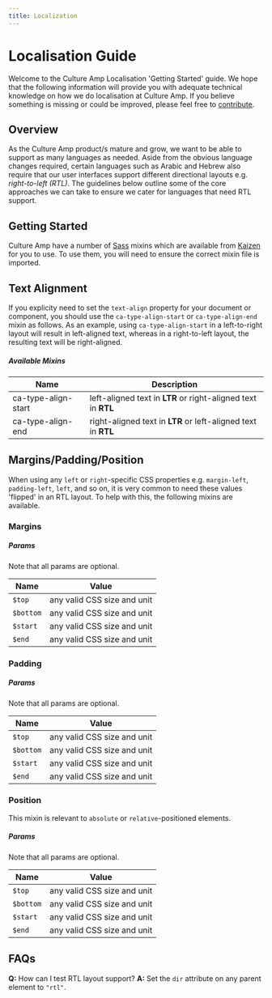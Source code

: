 ```yaml
---
title: Localization
---
```


<!-- ---
imports:
  InlineNotification: cultureamp-style-guide/components/Notification/InlineNotification.js
  IntroParagraph: components/IntroParagraph.js
  LocalisationMixinImportExample: ./examples/LocalisationMixinImportExample.js
  CATypeAlignExample: ./examples/CATypeAlignExample.js
  CAMarginExample: ./examples/CAMarginExample.js
  CAPaddingExample: ./examples/CAPaddingExample.js
  CAPositionExample: ./examples/CAPositionExample.js
  RTLLayoutExample: ./examples/RTLLayoutExample.js
--- -->

# Localisation Guide

<!--- <IntroParagraph> --->

Welcome to the Culture Amp Localisation 'Getting Started' guide. We hope that the following information will provide you with adequate technical knowledge on how we do localisation at Culture Amp. If you believe something is missing or could be improved, please feel free to [contribute](https://github.com/cultureamp/cultureamp-style-guide).

<!--- </IntroParagraph> --->

## Overview

As the Culture Amp product/s mature and grow, we want to be able to support as many languages as needed. Aside from the obvious language changes required, certain languages such as Arabic and Hebrew also require that our user interfaces support different directional layouts e.g. _right-to-left (RTL)_. The guidelines below outline some of the core approaches we can take to ensure we cater for languages that need RTL support.

<!--- <InlineNotification persistent={true} type="affirmative">**Tip:** It is a good idea to start thinking about the horizontal flow of a layout in terms of `start` and `end` as opposed to `left` and `right`. This will help you determine where you need to cater for RTL layout support. CSS [Flexbox](https://developer.mozilla.org/en-US/docs/Web/CSS/CSS_Flexible_Box_Layout/Basic_Concepts_of_Flexbox) takes this approach and uses `flex-start` and `flex-end` for positioning elements within a flex container. Wherever possible, start using flexbox for your layout and you will find you get a lot of RTL support for free!</InlineNotification> --->

## Getting Started

Culture Amp have a number of [Sass](https://sass-lang.com/) mixins which are available from [Kaizen](https://github.com/cultureamp/cultureamp-style-guide) for you to use. To use them, you will need to ensure the correct mixin file is imported.

<!--- <LocalisationMixinImportExample /> --->

## Text Alignment

If you explicity need to set the `text-align` property for your document or component, you should use the `ca-type-align-start` or `ca-type-align-end` mixin as follows. As an example, using `ca-type-align-start` in a left-to-right layout will result in left-aligned text, whereas in a right-to-left layout, the resulting text will be right-aligned.

<!--- <CATypeAlignExample /> --->

##### Available Mixins

| Name                | Description                                                   |
| ------------------- | ------------------------------------------------------------- |
| ca-type-align-start | left-aligned text in **LTR** or right-aligned text in **RTL** |
| ca-type-align-end   | right-aligned text in **LTR** or left-aligned text in **RTL** |

## Margins/Padding/Position

When using any `left` or `right`-specific CSS properties e.g. `margin-left`, `padding-left`, `left`, and so on, it is very common to need these values 'flipped' in an RTL layout. To help with this, the following mixins are available.

<!--- <InlineNotification persistent={true} type="informative">**Note:** These mixins also take a `$top` and `$bottom` value. While these values are never 'flipped', they can be supplied to the mixin, which will avoid any CSS rules being overwritten.</InlineNotification> --->

### Margins

<!--- <CAMarginExample /> --->

##### Params

Note that all params are optional.

| Name      | Value                       |
| --------- | --------------------------- |
| `$top`    | any valid CSS size and unit |
| `$bottom` | any valid CSS size and unit |
| `$start`  | any valid CSS size and unit |
| `$end`    | any valid CSS size and unit |

### Padding

<!--- <CAPaddingExample /> --->

##### Params

Note that all params are optional.

| Name      | Value                       |
| --------- | --------------------------- |
| `$top`    | any valid CSS size and unit |
| `$bottom` | any valid CSS size and unit |
| `$start`  | any valid CSS size and unit |
| `$end`    | any valid CSS size and unit |

### Position

This mixin is relevant to `absolute` or `relative`-positioned elements.

<!--- <CAPositionExample /> --->

##### Params

Note that all params are optional.

| Name      | Value                       |
| --------- | --------------------------- |
| `$top`    | any valid CSS size and unit |
| `$bottom` | any valid CSS size and unit |
| `$start`  | any valid CSS size and unit |
| `$end`    | any valid CSS size and unit |

## FAQs

**Q:** How can I test RTL layout support?
**A:** Set the `dir` attribute on any parent element to `"rtl"`.

<!--- <RTLLayoutExample /> --->
